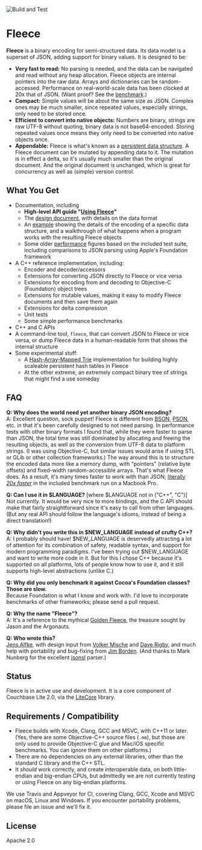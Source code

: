 ![Build and Test](https://github.com/couchbaselabs/fleece/workflows/Build%20and%20Test/badge.svg)

# Fleece

__Fleece__ is a binary encoding for semi-structured data. Its data model is a superset of JSON, adding support for binary values. It is designed to be:

* **Very fast to read:** No parsing is needed, and the data can be navigated and read without any heap allocation. Fleece objects are internal pointers into the raw data. Arrays and dictionaries can be random-accessed. Performance on real-world-scale data has been clocked at 20x that of JSON. (Want proof? See the [benchmark](Performance.md).)
* **Compact:** Simple values will be about the same size as JSON. Complex ones may be much smaller, since repeated values, especially strings, only need to be stored once.
* **Efficient to convert into native objects:** Numbers are binary, strings are raw UTF-8 without quoting, binary data is not base64-encoded. Storing repeated values once means they only need to be converted into native objects once.
* **Appendable:** Fleece is what's known as a [persistent data structure](https://en.wikipedia.org/wiki/Persistent_data_structure). A Fleece document can be mutated by appending data to it. The mutation is in effect a delta, so it's usually much smaller than the original document. And the original document is unchanged, which is great for concurrency as well as (simple) version control.

## What You Get

* Documentation, including
    * **High-level API guide "[Using Fleece](https://github.com/couchbaselabs/fleece/wiki/Using-Fleece)"**
    * The [design document](Fleece.md), with details on the data format
    * An [example](Example.md) showing the details of the encoding of a specific data structure, and a walkthrough of what happens when a program works with the resulting Fleece objects
    * Some older [performance](Performance.md) figures based on the included test suite, including comparisons to JSON parsing using Apple's Foundation framework
* A C++ reference implementation, including:
    * Encoder and decoder/accessors
    * Extensions for converting JSON directly to Fleece or vice versa
    * Extensions for encoding from and decoding to Objective-C (Foundation) object trees
    * Extensions for mutable values, making it easy to modify Fleece documents and then save them again
    * Extensions for delta compression
    * Unit tests
    * Some simple performance benchmarks
* C++ and C APIs
* A command-line tool, `fleece`, that can convert JSON to Fleece or vice versa, or dump Fleece data in a human-readable form that shows the internal structure
* Some experimental stuff:
    * A [Hash-Array-Mapped Trie](https://en.wikipedia.org/wiki/Hash_array_mapped_trie) implementation for building highly scaleable persistent hash tables in Fleece
    * At the other extreme, an extremely compact binary tree of strings that might find a use someday

## FAQ

**Q: Why does the world need yet another binary JSON encoding?**  
A: Excellent question, sock puppet! Fleece is different from [BSON](http://bsonspec.org), [PSON](https://github.com/dcodeIO/PSON), etc. in that it's been carefully designed to not need parsing. In performance tests with other binary formats I found that, while they were faster to parse than JSON, the total time was still dominated by allocating and freeing the resulting objects, as well as the conversion from UTF-8 data to platform strings. (I was using Objective-C, but similar issues would arise if using STL or GLib or other collection frameworks.) The way around this is to structure the encoded data more like a memory dump, with "pointers" (relative byte offsets) and fixed-width random-accessible arrays. That's what Fleece does. As a result, it's many times faster to work with than JSON; [literally _20x faster_](Performance.md) in the included benchmark run on a Macbook Pro.

**Q: Can I use it in $LANGUAGE?** [where $LANGUAGE not in ("C++", "C")]  
Not currently. It would be very nice to more bindings, and the C API should make that fairly
straightforward since it's easy to call from other languages. (But any real API should follow
the language's idioms, instead of being a direct translation!)

**Q: Why didn't you write this in $NEW_LANGUAGE instead of crufty C++?**  
A: I probably should have! $NEW_LANGUAGE is deservedly attracting a lot of attention for its combination of safety, readable syntax, and support for modern programming paradigms. I've been trying out $NEW_LANGUAGE and want to write more code in it. But for this I chose C++ because it's supported on all platforms, lots of people know how to use it, and it still supports high-level abstractions (unlike C.)

**Q: Why did you only benchmark it against Cocoa's Foundation classes? Those are slow.**  
Because Foundation is what I know and work with. I'd love to incorporate benchmarks of other frameworks; please send a pull request.

**Q: Why the name "Fleece"?**  
A: It's a reference to the mythical [Golden Fleece](https://en.wikipedia.org/wiki/Golden_Fleece), the treasure sought by Jason and the Argonauts.

**Q: Who wrote this?**  
[Jens Alfke](https://github.com/snej), with design input from [Volker Mische](https://github.com/vmx) and [Dave Rigby](https://github.com/daverigby), and much help with portability and bug-fixing from [Jim Borden](https://github.com/borrrden). (And thanks to Mark Nunberg for the excellent [jsonsl](https://github.com/mnunberg/jsonsl) parser.)

## Status

Fleece is in active use and development. It is a core component of Couchbase Lite 2.0, via the [LiteCore](https://github.com/couchbase/couchbase-lite-core) library.

## Requirements / Compatibility

* Fleece builds with Xcode, Clang, GCC and MSVC, with C++11 or later. (Yes, there are some Objective-C++ source files (`.mm`), but those are only used to provide Objective-C glue and Mac/iOS specific benchmarks. You can ignore them on other platforms.)
* There are no dependencies on any external libraries, other than the standard C library and the C++ STL.
* It _should_ work correctly, and create interoperable data, on both little-endian and big-endian CPUs, but admittedly we are not currently testing or using Fleece on any big-endian platforms.

We use Travis and Appveyor for CI, covering Clang, GCC, Xcode and MSVC on macOS, Linux and Windows. If you encounter portability problems, please file an issue and we'll fix it.

## License

Apache 2.0
